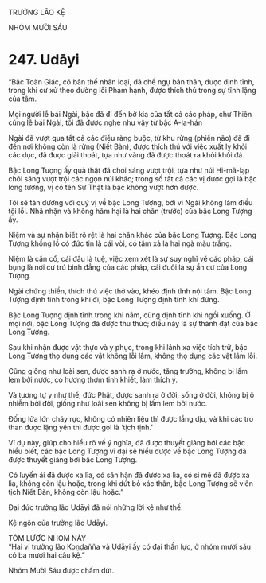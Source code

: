 TRƯỞNG LÃO KỆ

NHÓM MƯỜI SÁU

# 247. Udāyi

“Bậc Toàn Giác, có bản thể nhân loại, đã chế ngự bản thân, được định tĩnh, trong khi cư xử theo đường lối Phạm hạnh, được thích thú trong sự tĩnh lặng của tâm.

Mọi người lễ bái Ngài, bậc đã đi đến bờ kia của tất cả các pháp, chư Thiên cũng lễ bái Ngài, tôi đã được nghe như vậy từ bậc A-la-hán

Ngài đã vượt qua tất cả các điều ràng buộc, từ khu rừng (phiền não) đã đi đến nơi không còn là rừng (Niết Bàn), được thích thú với việc xuất ly khỏi các dục, đã được giải thoát, tựa như vàng đã được thoát ra khỏi khối đá.

Bậc Long Tượng ấy quả thật đã chói sáng vượt trội, tựa như núi Hi-mã-lạp chói sáng vượt trội các ngọn núi khác; trong số tất cả các vị được gọi là bậc long tượng, vị có tên Sự Thật là bậc không vượt hơn được.

Tôi sẽ tán dương với quý vị về bậc Long Tượng, bởi vì Ngài không làm điều tội lỗi. Nhã nhặn và không hãm hại là hai chân (trước) của bậc Long Tượng ấy.

Niệm và sự nhận biết rõ rệt là hai chân khác của bậc Long Tượng. Bậc Long Tượng khổng lồ có đức tin là cái vòi, có tâm xả là hai ngà màu trắng.

Niệm là cần cổ, cái đầu là tuệ, việc xem xét là sự suy nghĩ về các pháp, cái bụng là nơi cư trú bình đẳng của các pháp, cái đuôi là sự ẩn cư của Long Tượng.

Ngài chứng thiền, thích thú việc thở vào, khéo định tĩnh nội tâm. Bậc Long Tượng định tĩnh trong khi đi, bậc Long Tượng định tĩnh khi đứng.

Bậc Long Tượng định tĩnh trong khi nằm, cũng định tĩnh khi ngồi xuống. Ở mọi nơi, bậc Long Tượng đã được thu thúc; điều này là sự thành đạt của bậc Long Tượng.

Sau khi nhận được vật thực và y phục, trong khi lánh xa việc tích trữ, bậc Long Tượng thọ dụng các vật không lỗi lầm, không thọ dụng các vật lầm lỗi.

Cũng giống như loài sen, được sanh ra ở nước, tăng trưởng, không bị lấm lem bởi nước, có hương thơm tinh khiết, làm thích ý.

Và tương tự y như thế, đức Phật, được sanh ra ở đời, sống ở đời, không bị ô nhiễm bởi đời, giống như loài sen không bị lấm lem bởi nước.

Đống lửa lớn cháy rực, không có nhiên liệu thì được lắng dịu, và khi các tro than được lặng yên thì được gọi là ‘tịch tịnh.’

Ví dụ này, giúp cho hiểu rõ về ý nghĩa, đã được thuyết giảng bởi các bậc hiểu biết, các bậc Long Tượng vĩ đại sẽ hiểu được về bậc Long Tượng đã được thuyết giảng bởi bậc Long Tượng.

Có luyến ái đã được xa lìa, có sân hận đã được xa lìa, có si mê đã được xa lìa, không còn lậu hoặc, trong khi dứt bỏ xác thân, bậc Long Tượng sẽ viên tịch Niết Bàn, không còn lậu hoặc.”

Đại đức trưởng lão Udāyi đã nói những lời kệ như thế.

Kệ ngôn của trưởng lão Udāyi.

TÓM LƯỢC NHÓM NÀY  
“Hai vị trưởng lão Koṇḍañña và Udāyi ấy có đại thần lực, ở nhóm mười sáu có ba mươi hai câu kệ.”

Nhóm Mười Sáu được chấm dứt.
